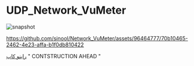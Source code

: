 # UDP_Network_VuMeter
![snapshot](https://github.com/sinool/Network_VuMeter/assets/96464777/878cc5e1-ee2d-4b68-b882-aaeadfddf9b0)




https://github.com/sinool/Network_VuMeter/assets/96464777/70b10465-2462-4e23-affa-b1f0db810422



[راینو کاپ](https://rainocup.com/)
" CONTSTRUCTION AHEAD "
  
